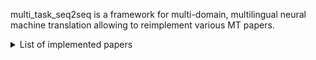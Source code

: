 multi_task_seq2seq is a framework for multi-domain, multilingual neural machine translation allowing to reimplement various MT papers.

<details><summary>List of implemented papers</summary><p>

* **Residual Adapters**
  + [Simple, scalable adaptation for neural machine translation. (Ankur Bapna and Orhan Firat. 2019)]
* **Effective domain mixing**
  + [Effective Domain Mixing for Neural Machine Translation. (Denny Britz, Quoc Le, Reid Pryzant)]
* **Domain control**
  + [Domain Control for Neural Machine Translation. (Catherine Kobus, Josep Crego, Jean Senellart)]
* **Differentiable Data Selection**
  + [Balancing Training for Multilingual Neural Machine Translation (Xinyi Wang, Yulia Tsvetkov, Graham Neubig)]
* **Sparse word embedding**
  + [Generic and Specialized Word Embeddings for Multi-Domain Machine Translation (Minh Quang Pham, Josep-Maria Crego, François Yvon, Jean Senellart)]
# Requirements and Installation
* TensorFlow == 2.3
* Python version == 3.7
* TensorFlow Probability == 0.13
* TensorFlow addons == 0.13
